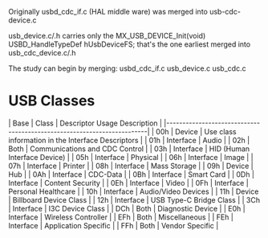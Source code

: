 Originally usbd_cdc_if.c (HAL middle ware) was merged into usb-cdc-device.c

usb_device.c/.h carries only 
    the MX_USB_DEVICE_Init(void) 
    USBD_HandleTypeDef hUsbDeviceFS;
	that's the one earliest merged into usb_cdc_device.c/.h


The study can begin by merging:
	usbd_cdc_if.c
  usb_device.c
	usb_cdc.c

# USB Classes
| Base | Class      | Descriptor Usage Description                       |
|------------------------------------------------------------------------|
| 00h  | Device     | Use class information in the Interface Descriptors |
| 01h  | Interface  | Audio                                              |
| 02h  | Both       | Communications and CDC Control                     |
| 03h  | Interface  | HID (Human Interface Device)                       |
| 05h  | Interface  | Physical                                           |
| 06h  | Interface  | Image                                              |
| 07h  | Interface  | Printer                                            |
| 08h  | Interface  | Mass Storage                                       |
| 09h  | Device     | Hub                                                |
| 0Ah  | Interface  | CDC-Data                                           |
| 0Bh  | Interface  | Smart Card                                         |
| 0Dh  | Interface  | Content Security                                   |
| 0Eh  | Interface  | Video                                              |
| 0Fh  | Interface  | Personal Healthcare                                |
| 10h  | Interface  | Audio/Video Devices                                |
| 11h  | Device     | Billboard Device Class                             |
| 12h  | Interface  | USB Type-C Bridge Class                            |
| 3Ch	 | Interface	| I3C Device Class                                   |
| DCh  | Both       | Diagnostic Device                                  |
| E0h  | Interface  | Wireless Controller                                |
| EFh  | Both       | Miscellaneous                                      |
| FEh  | Interface  | Application Specific                               |
| FFh  | Both       | Vendor Specific                                    |





